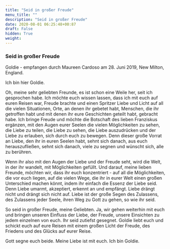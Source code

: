 ```yaml
---
title: "Seid in großer Freude"
menu_title: ""
description: "Seid in großer Freude"
date: 2020-08-01 06:25:48+00:87
draft: False
hidden: True
weight:
---
```

### Seid in großer Freude

Goldie - empfangen durch Maureen Cardoso am 28. Juni 2019, New Milton, England.

Ich bin hier Goldie.

Oh, meine sehr geliebten Freunde, es ist schon eine Weile her, seit ich gesprochen habe. Ich möchte euch wissen lassen, dass ich mit euch auf euren Reisen war, Freude brachte und einen Spritzer Liebe und Licht auf all die vielen Situationen, Orte, an denen ihr gebetet habt, Menschen, die ihr getroffen habt und mit denen ihr eure Geschichten geteilt habt, gebracht habe. Ich bringe Freude und möchte die Botschaft des lieben Franziskus ergänzen, mit den Augen eurer Seelen die vielen Möglichkeiten zu sehen, die Liebe zu teilen, die Liebe zu sehen, die Liebe auszudrücken und der Liebe zu erlauben, sich durch euch zu bewegen. Denn dieser große Vorrat an Liebe, den ihr in euren Seelen habt, sehnt sich danach, aus euch herauszufließen, sehnt sich danach, viele zu segnen und wünscht sich, alle zu berühren.

Wenn ihr also mit den Augen der Liebe und der Freude seht, wird die Welt, in der ihr wandelt, mit Möglichkeiten gefüllt. Und darauf, meine lieben Freunde, möchten wir, dass ihr euch konzentriert - auf all die Möglichkeiten, die vor euch liegen, auf die vielen Wege, die ihr in eurer Welt einen großen Unterschied machen könnt, indem ihr einfach die Essenz der Liebe seid. Denn Liebe umarmt, akzeptiert, erkennt an und empfängt. Liebe drängt nicht und drängt sich nicht auf. Liebe ist der große Segen des Zulassens, des Zulassens jeder Seele, ihren Weg zu Gott zu gehen, so wie ihr seid.

So seid in großer Freude, meine Geliebten. Ja, wir gehen weiterhin mit euch und bringen unseren Einfluss der Liebe, der Freude, unsere Einsichten zu jedem einzelnen von euch. Ihr seid zutiefst gesegnet. Goldie liebt euch und schickt euch auf eure Reisen mit einem großen Licht der Freude, des Friedens und des Glücks auf eurer Reise.

Gott segne euch beide. Meine Liebe ist mit euch. Ich bin Goldie.
